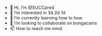 - 👋 Hi, I’m @SUCCpred
- 👀 I’m interested in 3d 2d 1d
- 🌱 I’m currently learning how to how
- 💞️ I’m looking to collaborate on bongacams
- 📫 How to reach me mind

<!---
SUCCpred/SUCCpred is a ✨ special ✨ repository because its `README.md` (this file) appears on your GitHub profile.
You can click the Preview link to take a look at your changes.
--->
